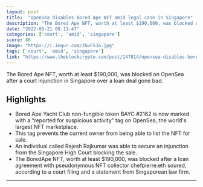 ```yaml
---
layout: post
title:  "OpenSea disables Bored Ape NFT amid legal case in Singapore"
description: "The Bored Ape NFT, worth at least $190,000, was blocked on OpenSea after a court injunction in Singapore over a loan deal gone bad."
date: "2022-05-21 08:11:47"
categories: ['court', 'amid', 'singapore']
score: 86
image: "https://i.imgur.com/2GuF5Jo.jpg"
tags: ['court', 'amid', 'singapore']
link: "https://www.theblockcrypto.com/post/147814/opensea-disables-bored-ape-nft-amid-legal-case-in-singapore?utm_source=cryptopanic&amp;utm_medium=rss"
---
```


The Bored Ape NFT, worth at least $190,000, was blocked on OpenSea after a court injunction in Singapore over a loan deal gone bad.

## Highlights

- Bored Ape Yacht Club non-fungible token BAYC #2162 is now marked with a “reported for suspicious activity” tag on OpenSea, the world's largest NFT marketplace.
- This tag prevents the current owner from being able to list the NFT for sale.
- An individual called Rajesh Rajkumar was able to secure an injunction from the Singapore High Court blocking the sale.
- The BoredApe NFT, worth at least $190,000, was blocked after a loan agreement with pseudonymous NFT collector chefpierre.eth soured, according to a court filing and a statement from Singaporean law firm.

---
